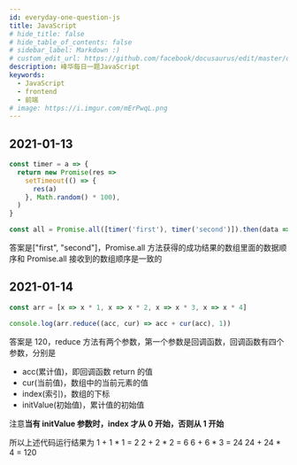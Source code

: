 ```yaml
---
id: everyday-one-question-js
title: JavaScript
# hide_title: false
# hide_table_of_contents: false
# sidebar_label: Markdown :)
# custom_edit_url: https://github.com/facebook/docusaurus/edit/master/docs/api-doc-markdown.md
description: 峰华每日一题JavaScript
keywords:
  - JavaScript
  - frontend
  - 前端
# image: https://i.imgur.com/mErPwqL.png
---
```


## 2021-01-13

```js
const timer = a => {
  return new Promise(res =>
    setTimeout(() => {
      res(a)
    }, Math.random() * 100),
  )
}

const all = Promise.all([timer('first'), timer('second')]).then(data => console.log(data))
```

答案是["first", "second"]，Promise.all 方法获得的成功结果的数组里面的数据顺序和 Promise.all 接收到的数组顺序是一致的

## 2021-01-14

```js
const arr = [x => x * 1, x => x * 2, x => x * 3, x => x * 4]

console.log(arr.reduce((acc, cur) => acc + cur(acc), 1))
```

答案是 120，reduce 方法有两个参数，第一个参数是回调函数，回调函数有四个参数，分别是

- acc(累计值)，即回调函数 return 的值
- cur(当前值)，数组中的当前元素的值
- index(索引)，数组的下标
- initValue(初始值)，累计值的初始值

注意**当有 initValue 参数时，index 才从 0 开始，否则从 1 开始**

所以上述代码运行结果为
1 + 1 \* 1 = 2
2 + 2 \* 2 = 6
6 + 6 \* 3 = 24
24 + 24 \* 4 = 120
